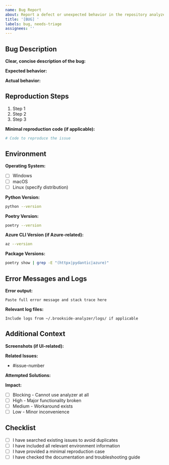 ```yaml
---
name: Bug Report
about: Report a defect or unexpected behavior in the repository analyzer
title: '[BUG] '
labels: bug, needs-triage
assignees: ''
---
```


## Bug Description

**Clear, concise description of the bug:**


**Expected behavior:**


**Actual behavior:**


## Reproduction Steps

1. Step 1
2. Step 2
3. Step 3

**Minimal reproduction code (if applicable):**

```python
# Code to reproduce the issue
```

## Environment

**Operating System:**
- [ ] Windows
- [ ] macOS
- [ ] Linux (specify distribution)

**Python Version:**
```bash
python --version
```

**Poetry Version:**
```bash
poetry --version
```

**Azure CLI Version (if Azure-related):**
```bash
az --version
```

**Package Versions:**
```bash
poetry show | grep -E "(httpx|pydantic|azure)"
```

## Error Messages and Logs

**Error output:**
```
Paste full error message and stack trace here
```

**Relevant log files:**
```
Include logs from ~/.brookside-analyzer/logs/ if applicable
```

## Additional Context

**Screenshots (if UI-related):**


**Related Issues:**
- #issue-number

**Attempted Solutions:**


**Impact:**
- [ ] Blocking - Cannot use analyzer at all
- [ ] High - Major functionality broken
- [ ] Medium - Workaround exists
- [ ] Low - Minor inconvenience

## Checklist

- [ ] I have searched existing issues to avoid duplicates
- [ ] I have included all relevant environment information
- [ ] I have provided a minimal reproduction case
- [ ] I have checked the documentation and troubleshooting guide
